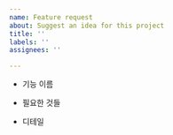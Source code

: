 ```yaml
---
name: Feature request
about: Suggest an idea for this project
title: ''
labels: ''
assignees: ''

---
```


- 기능 이름

- 필요한 것들

- 디테일
